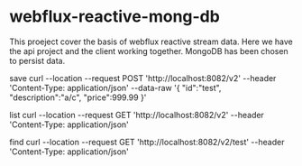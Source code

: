# webflux-reactive-mong-db
This proeject cover the basis of webflux reactive stream data.
Here we have the api project and the client working together.
MongoDB has been chosen to persist data.

save
curl --location --request POST 'http://localhost:8082/v2' --header 'Content-Type: application/json' --data-raw '{
"id":"test",
"description":"a/c",
"price":999.99
}'

list
curl --location --request GET 'http://localhost:8082/v2' --header 'Content-Type: application/json'


find
curl --location --request GET 'http://localhost:8082/v2/test' --header 'Content-Type: application/json'